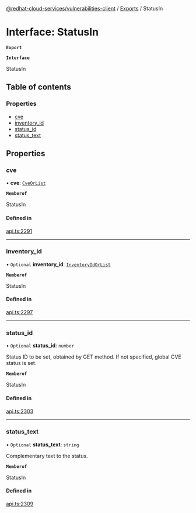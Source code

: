 [@redhat-cloud-services/vulnerabilities-client](../README.md) / [Exports](../modules.md) / StatusIn

# Interface: StatusIn

**`Export`**

**`Interface`**

StatusIn

## Table of contents

### Properties

- [cve](StatusIn.md#cve)
- [inventory\_id](StatusIn.md#inventory_id)
- [status\_id](StatusIn.md#status_id)
- [status\_text](StatusIn.md#status_text)

## Properties

### cve

• **cve**: [`CveOrList`](../modules.md#cveorlist)

**`Memberof`**

StatusIn

#### Defined in

[api.ts:2291](https://github.com/RedHatInsights/javascript-clients/blob/master/packages/vulnerabilities/git-api/api.ts#L2291)

___

### inventory\_id

• `Optional` **inventory\_id**: [`InventoryIdOrList`](../modules.md#inventoryidorlist)

**`Memberof`**

StatusIn

#### Defined in

[api.ts:2297](https://github.com/RedHatInsights/javascript-clients/blob/master/packages/vulnerabilities/git-api/api.ts#L2297)

___

### status\_id

• `Optional` **status\_id**: `number`

Status ID to be set, obtained by GET method. If not specified, global CVE status is set.

**`Memberof`**

StatusIn

#### Defined in

[api.ts:2303](https://github.com/RedHatInsights/javascript-clients/blob/master/packages/vulnerabilities/git-api/api.ts#L2303)

___

### status\_text

• `Optional` **status\_text**: `string`

Complementary text to the status.

**`Memberof`**

StatusIn

#### Defined in

[api.ts:2309](https://github.com/RedHatInsights/javascript-clients/blob/master/packages/vulnerabilities/git-api/api.ts#L2309)
